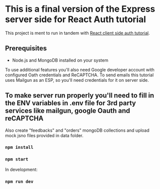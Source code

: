 # This is a final version of the Express server side for React Auth tutorial

This project is ment to run in tandem with [React client side auth tutorial](https://github.com/dataod/react-auth-tutorial-final).

## Prerequisites

- Node.js and MongoDB installed on your system

To use additional features you'll also need Google developer account with configured Oath credentials and ReCAPTCHA.
To send emails this tutorial uses Mailgun as an ESP, so you'll need credentials for it on server side.

## To make server run properly you'll need to fill in the ENV variables in .env file for 3rd party services like mailgun, google Oauth and reCAPTCHA

Also create "feedbacks" and "orders" mongoDB collections and upload mock jsno files provided in data folder.

### `npm install`

### `npm start`

In development:

### `npm run dev`
